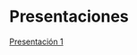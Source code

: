 # Presentaciones

[Presentación
1](https://htmlpreview.github.io/?https://github.com/agusnieto77/ryrstudio/blob/main/presentacion_01.html/)
